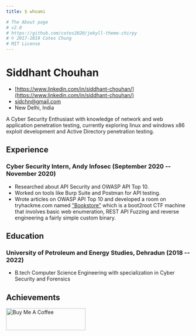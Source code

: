 ```yaml
---
title: $ whoami

# The About page
# v2.0
# https://github.com/cotes2020/jekyll-theme-chirpy
# © 2017-2019 Cotes Chung
# MIT License
---
```

<!-- The (first) h1 will be used as the <title> of the HTML page -->
# Siddhant Chouhan

<!-- The unordered list immediately after the h1 will be formatted on a single
line. It is intended to be used for contact details -->
- [https://www.linkedin.com/in/siddhant-chouhan/](https://www.linkedin.com/in/siddhant-chouhan/)
- <sidchn@gmail.com>
- New Delhi, India

<!-- The paragraph after the h1 and ul and before the first h2 is optional. It
is intended to be used for a short summary. -->
A Cyber Security Enthusiast with knowledge of network and web application penetration testing, currently exploring linux and windows x86 exploit development and Active Directory penetration testing.

## Experience

<!-- You have to wrap the "left" and "right" half of these headings in spans by
hand -->
### <span>Cyber Security Intern, Andy Infosec</span> <span>(September 2020 -- November 2020)</span>

- Researched about API Security and OWASP API Top 10.
- Worked on tools like Burp Suite and Postman for API testing.
- Wrote articles on OWASP API Top 10 and developed a room on tryhackme.com named ["Bookstore"](https://tryhackme.com/room/bookstoreoc) which is a boot2root CTF machine that involves basic web enumeration, REST API Fuzzing and reverse engineering a fairly simple custom binary.

## Education

### <span>University of Petroleum and Energy Studies, Dehradun</span> <span>(2018 -- 2022)</span>

  - B.tech Computer Science Engineering with specialization in Cyber Security and Forensics


## Achievements

<div data-iframe-width="150" data-iframe-height="270" data-share-badge-id="eb4e65ad-6ee5-485d-a6af-4f187268205d" data-share-badge-host="https://www.credly.com"></div><script type="text/javascript" async src="//cdn.credly.com/assets/utilities/embed.js"></script>


<a href="https://www.buymeacoffee.com/sidchn" target="_blank"><img src="https://cdn.buymeacoffee.com/buttons/v2/default-blue.png" alt="Buy Me A Coffee" style="height: 60px !important;width: 217px !important;" ></a>
